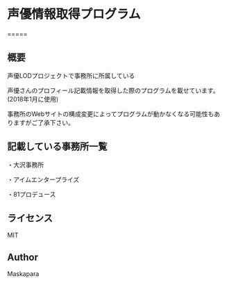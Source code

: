 # 声優情報取得プログラム
=====

## 概要
声優LODプロジェクトで事務所に所属している

声優さんのプロフィール記載情報を取得した際のプログラムを載せています。(2018年1月に使用)

事務所のWebサイトの構成変更によってプログラムが動かなくなる可能性もありますがご了承下さい。

## 記載している事務所一覧
・大沢事務所

・アイムエンタープライズ

・81プロデュース

## ライセンス
MIT

## Author
Maskapara
